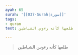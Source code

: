 ```yaml
---
ayah: 65
surah: '[[037-Surah|سورة]]'
tags:
- quran
text: طلعها كأنه رءوس الشياطين

---
```

> طلعها كأنه رءوس الشياطين
